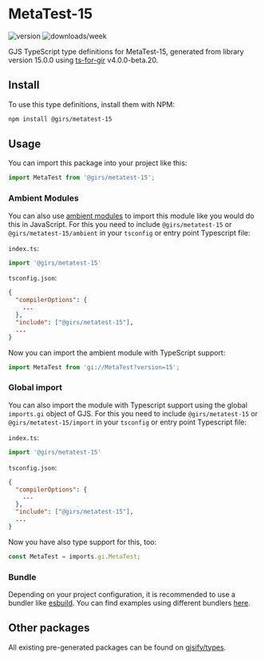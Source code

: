 
# MetaTest-15

![version](https://img.shields.io/npm/v/@girs/metatest-15)
![downloads/week](https://img.shields.io/npm/dw/@girs/metatest-15)


GJS TypeScript type definitions for MetaTest-15, generated from library version 15.0.0 using [ts-for-gir](https://github.com/gjsify/ts-for-gir) v4.0.0-beta.20.


## Install

To use this type definitions, install them with NPM:
```bash
npm install @girs/metatest-15
```

## Usage

You can import this package into your project like this:
```ts
import MetaTest from '@girs/metatest-15';
```

### Ambient Modules

You can also use [ambient modules](https://github.com/gjsify/ts-for-gir/tree/main/packages/cli#ambient-modules) to import this module like you would do this in JavaScript.
For this you need to include `@girs/metatest-15` or `@girs/metatest-15/ambient` in your `tsconfig` or entry point Typescript file:

`index.ts`:
```ts
import '@girs/metatest-15'
```

`tsconfig.json`:
```json
{
  "compilerOptions": {
    ...
  },
  "include": ["@girs/metatest-15"],
  ...
}
```

Now you can import the ambient module with TypeScript support: 

```ts
import MetaTest from 'gi://MetaTest?version=15';
```

### Global import

You can also import the module with Typescript support using the global `imports.gi` object of GJS.
For this you need to include `@girs/metatest-15` or `@girs/metatest-15/import` in your `tsconfig` or entry point Typescript file:

`index.ts`:
```ts
import '@girs/metatest-15'
```

`tsconfig.json`:
```json
{
  "compilerOptions": {
    ...
  },
  "include": ["@girs/metatest-15"],
  ...
}
```

Now you have also type support for this, too:

```ts
const MetaTest = imports.gi.MetaTest;
```

### Bundle

Depending on your project configuration, it is recommended to use a bundler like [esbuild](https://esbuild.github.io/). You can find examples using different bundlers [here](https://github.com/gjsify/ts-for-gir/tree/main/examples).

## Other packages

All existing pre-generated packages can be found on [gjsify/types](https://github.com/gjsify/types).

